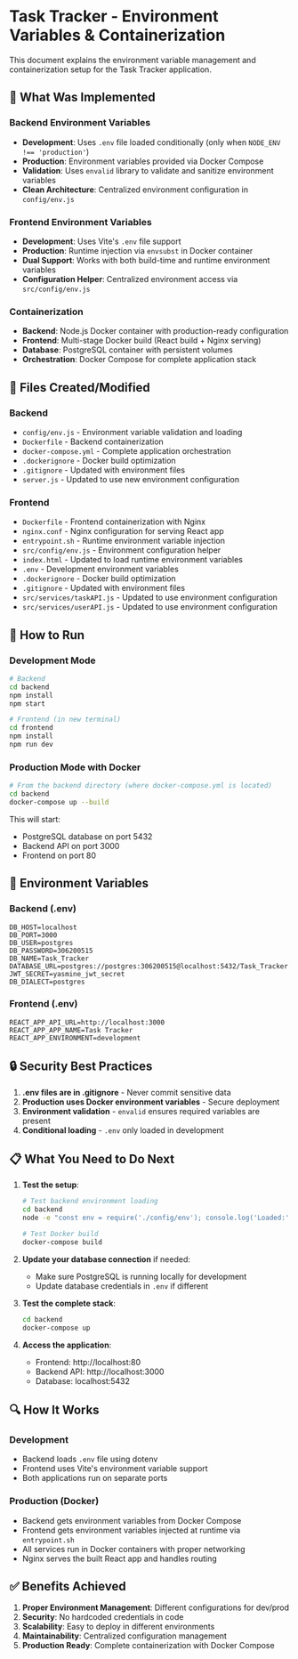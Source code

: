 # Task Tracker - Environment Variables & Containerization

This document explains the environment variable management and containerization setup for the Task Tracker application.

## 🎯 What Was Implemented

### Backend Environment Variables

- **Development**: Uses `.env` file loaded conditionally (only when `NODE_ENV !== 'production'`)
- **Production**: Environment variables provided via Docker Compose
- **Validation**: Uses `envalid` library to validate and sanitize environment variables
- **Clean Architecture**: Centralized environment configuration in `config/env.js`

### Frontend Environment Variables

- **Development**: Uses Vite's `.env` file support
- **Production**: Runtime injection via `envsubst` in Docker container
- **Dual Support**: Works with both build-time and runtime environment variables
- **Configuration Helper**: Centralized environment access via `src/config/env.js`

### Containerization

- **Backend**: Node.js Docker container with production-ready configuration
- **Frontend**: Multi-stage Docker build (React build + Nginx serving)
- **Database**: PostgreSQL container with persistent volumes
- **Orchestration**: Docker Compose for complete application stack

## 📁 Files Created/Modified

### Backend

- `config/env.js` - Environment variable validation and loading
- `Dockerfile` - Backend containerization
- `docker-compose.yml` - Complete application orchestration
- `.dockerignore` - Docker build optimization
- `.gitignore` - Updated with environment files
- `server.js` - Updated to use new environment configuration

### Frontend

- `Dockerfile` - Frontend containerization with Nginx
- `nginx.conf` - Nginx configuration for serving React app
- `entrypoint.sh` - Runtime environment variable injection
- `src/config/env.js` - Environment configuration helper
- `index.html` - Updated to load runtime environment variables
- `.env` - Development environment variables
- `.dockerignore` - Docker build optimization
- `.gitignore` - Updated with environment files
- `src/services/taskAPI.js` - Updated to use environment configuration
- `src/services/userAPI.js` - Updated to use environment configuration

## 🚀 How to Run

### Development Mode

```bash
# Backend
cd backend
npm install
npm start

# Frontend (in new terminal)
cd frontend
npm install
npm run dev
```

### Production Mode with Docker

```bash
# From the backend directory (where docker-compose.yml is located)
cd backend
docker-compose up --build
```

This will start:

- PostgreSQL database on port 5432
- Backend API on port 3000
- Frontend on port 80

## 🔧 Environment Variables

### Backend (.env)

```env
DB_HOST=localhost
DB_PORT=3000
DB_USER=postgres
DB_PASSWORD=306200515
DB_NAME=Task_Tracker
DATABASE_URL=postgres://postgres:306200515@localhost:5432/Task_Tracker
JWT_SECRET=yasmine_jwt_secret
DB_DIALECT=postgres
```

### Frontend (.env)

```env
REACT_APP_API_URL=http://localhost:3000
REACT_APP_APP_NAME=Task Tracker
REACT_APP_ENVIRONMENT=development
```

## 🔒 Security Best Practices

1. **.env files are in .gitignore** - Never commit sensitive data
2. **Production uses Docker environment variables** - Secure deployment
3. **Environment validation** - `envalid` ensures required variables are present
4. **Conditional loading** - `.env` only loaded in development

## 📋 What You Need to Do Next

1. **Test the setup**:

   ```bash
   # Test backend environment loading
   cd backend
   node -e "const env = require('./config/env'); console.log('Loaded:', env.NODE_ENV, env.PORT);"

   # Test Docker build
   docker-compose build
   ```

2. **Update your database connection** if needed:
   - Make sure PostgreSQL is running locally for development
   - Update database credentials in `.env` if different

3. **Test the complete stack**:

   ```bash
   cd backend
   docker-compose up
   ```

4. **Access the application**:
   - Frontend: http://localhost:80
   - Backend API: http://localhost:3000
   - Database: localhost:5432

## 🔍 How It Works

### Development

- Backend loads `.env` file using dotenv
- Frontend uses Vite's environment variable support
- Both applications run on separate ports

### Production (Docker)

- Backend gets environment variables from Docker Compose
- Frontend gets environment variables injected at runtime via `entrypoint.sh`
- All services run in Docker containers with proper networking
- Nginx serves the built React app and handles routing

## ✅ Benefits Achieved

1. **Proper Environment Management**: Different configurations for dev/prod
2. **Security**: No hardcoded credentials in code
3. **Scalability**: Easy to deploy in different environments
4. **Maintainability**: Centralized configuration management
5. **Production Ready**: Complete containerization with Docker Compose
